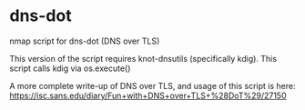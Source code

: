 # dns-dot
nmap script for dns-dot (DNS over TLS)

This version of the script requires knot-dnsutils (specifically kdig).
This script calls kdig via os.execute()

A more complete write-up of DNS over TLS, and usage of this script is here: https://isc.sans.edu/diary/Fun+with+DNS+over+TLS+%28DoT%29/27150


